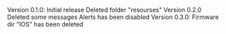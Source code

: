 Version 0.1.0:
Initial release
Deleted folder "resourses"
Version 0.2.0
Deleted some messages
Alerts has been disabled
Version 0.3.0:
Firmware dir "IOS" has been deleted
